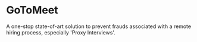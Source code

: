 # GoToMeet
A one-stop state-of-art solution to prevent frauds associated with a remote hiring process, especially 'Proxy Interviews'.
